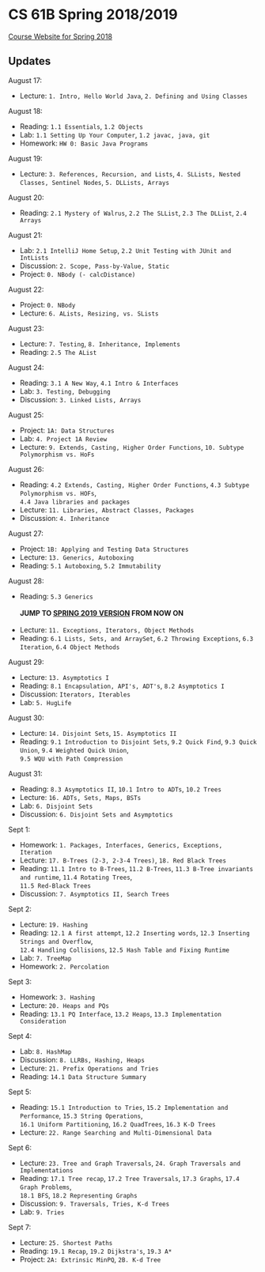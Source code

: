 # CS 61B Spring 2018/2019

[Course Website for Spring 2018](https://sp18.datastructur.es/)
<br>

## Updates
August 17:
- Lecture: `1. Intro, Hello World Java`, `2. Defining and Using Classes`

August 18:
- Reading: `1.1 Essentials`, `1.2 Objects`
- Lab: `1.1 Setting Up Your Computer`, `1.2 javac, java, git`
- Homework: `HW 0: Basic Java Programs`

August 19:
- Lecture: `3. References, Recursion, and Lists`, `4. SLLists, Nested Classes, Sentinel Nodes`, `5. DLLists, Arrays`

August 20:
- Reading: `2.1 Mystery of Walrus`, `2.2 The SLList`, `2.3 The DLList`, `2.4 Arrays`

August 21:
- Lab: `2.1 IntelliJ Home Setup`, `2.2 Unit Testing with JUnit and IntLists`
- Discussion: `2. Scope, Pass-by-Value, Static`
- Project: `0. NBody (- calcDistance)`

August 22:
- Project: `0. NBody`
- Lecture: `6. ALists, Resizing, vs. SLists`

August 23:
- Lecture: `7. Testing`, `8. Inheritance, Implements`
- Reading: `2.5 The AList`

August 24:
- Reading: `3.1 A New Way`, `4.1 Intro & Interfaces`
- Lab: `3. Testing, Debugging`
- Discussion: `3. Linked Lists, Arrays`

August 25:
- Project: `1A: Data Structures`
- Lab: `4. Project 1A Review`
- Lecture: `9. Extends, Casting, Higher Order Functions`, `10. Subtype Polymorphism vs. HoFs`

August 26:
- Reading: `4.2 Extends, Casting, Higher Order Functions`, `4.3 Subtype Polymorphism vs. HOFs`, <br>
`4.4 Java libraries and packages`
- Lecture: `11. Libraries, Abstract Classes, Packages`
- Discussion: `4. Inheritance`

August 27:
- Project: `1B: Applying and Testing Data Structures`
- Lecture: `13. Generics, Autoboxing`
- Reading: `5.1 Autoboxing`, `5.2 Immutability`

August 28:
- Reading: `5.3 Generics` 
<br><br>
**JUMP TO [SPRING 2019 VERSION](https://sp19.datastructur.es/) FROM NOW ON** 
<br><br>
- Lecture: `11. Exceptions, Iterators, Object Methods`
- Reading: `6.1 Lists, Sets, and ArraySet`, `6.2 Throwing Exceptions`, `6.3 Iteration`, `6.4 Object Methods`

August 29:
- Lecture: `13. Asymptotics I`
- Reading: `8.1 Encapsulation, API's, ADT's`, `8.2 Asymptotics I`
- Discussion: `Iterators, Iterables `
- Lab: `5. HugLife`

August 30:
- Lecture: `14. Disjoint Sets`, `15. Asymptotics II`
- Reading: `9.1 Introduction to Disjoint Sets`, `9.2 Quick Find`, `9.3 Quick Union`, `9.4 Weighted Quick Union`, <br>
`9.5 WQU with Path Compression`

August 31:
- Reading: `8.3 Asymptotics II`, `10.1 Intro to ADTs`, `10.2 Trees`
- Lecture: `16. ADTs, Sets, Maps, BSTs`
- Lab: `6. Disjoint Sets`
- Discussion: `6. Disjoint Sets and Asymptotics`

Sept 1:
- Homework: `1. Packages, Interfaces, Generics, Exceptions, Iteration`
- Lecture: `17. B-Trees (2-3, 2-3-4 Trees)`, `18. Red Black Trees`
- Reading: `11.1 Intro to B-Trees`, `11.2 B-Trees`, `11.3 B-Tree invariants and runtime`, `11.4 Rotating Trees`, <br>
`11.5 Red-Black Trees`
- Discussion: `7. Asymptotics II, Search Trees`

Sept 2:
- Lecture: `19. Hashing`
- Reading: `12.1 A first attempt`, `12.2 Inserting words`, `12.3 Inserting Strings and Overflow`, <br>
`12.4 Handling Collisions`, `12.5 Hash Table and Fixing Runtime`
- Lab: `7. TreeMap`
- Homework: `2. Percolation`

Sept 3:
- Homework: `3. Hashing`
- Lecture: `20. Heaps and PQs`
- Reading: `13.1 PQ Interface`, `13.2 Heaps`, `13.3 Implementation Consideration`

Sept 4:
- Lab: `8. HashMap`
- Discussion: `8. LLRBs, Hashing, Heaps`
- Lecture: `21. Prefix Operations and Tries`
- Reading: `14.1 Data Structure Summary`

Sept 5:
- Reading: `15.1 Introduction to Tries`, `15.2 Implementation and Performance`, `15.3 String Operations`, <br>
`16.1 Uniform Partitioning`, `16.2 QuadTrees`, `16.3 K-D Trees`
- Lecture: `22. Range Searching and Multi-Dimensional Data`

Sept 6:
- Lecture: `23. Tree and Graph Traversals`, `24. Graph Traversals and Implementations`
- Reading: `17.1 Tree recap`, `17.2 Tree Traversals`, `17.3 Graphs`, `17.4 Graph Problems`, <br>
`18.1 BFS`, `18.2 Representing Graphs`
- Discussion: `9. Traversals, Tries, K-d Trees`
- Lab: `9. Tries`

Sept 7:
- Lecture: `25. Shortest Paths`
- Reading: `19.1 Recap`, `19.2 Dijkstra's`, `19.3 A*`
- Project: `2A: Extrinsic MinPQ`, `2B. K-d Tree`

